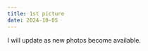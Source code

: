 ```yaml
---
title: 1st picture
date: 2024-10-05
---
```


I will update as new photos become available.

<!--more-->
